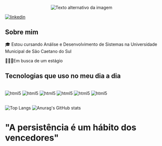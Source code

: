 <p align="center">
        <img src="https://github.com/felipmarques/felipmarques/raw/main/assets/header-github.gif" alt="Texto alternativo da imagem">
  </p>

[![linkedin](https://img.shields.io/badge/LinkedIn-0077B5?style=for-the-badge&logo=linkedin&logoColor=white)](https://www.linkedin.com/in/felipe-marques2002/)

## Sobre mim

🎓 Estou cursando Análise e Desenvolvimento de Sistemas na Universidade
Municipal de São Caetano do Sul

🧑🏿‍💼Em busca de um estágio

## Tecnologias que uso no meu dia a dia

<div style="display: inline_block"><br/>
    <img align="center" alt = "html5" src = "https://img.shields.io/badge/Python-3776AB?style=for-the-badge&logo=python&logoColor=white" />
    <img align="center" alt = "html5" src = "https://img.shields.io/badge/MySQL-00000F?style=for-the-badge&logo=mysql&logoColor=white" />
    <img align="center" alt = "html5" src = "https://img.shields.io/badge/Microsoft_Excel-217346?style=for-the-badge&logo=microsoft-excel&logoColor=white" />
    <img align="center" alt = "html5" src = "https://img.shields.io/badge/Java-ED8B00?style=for-the-badge&logo=openjdk&logoColor=white" />
     <img align="center" alt = "html5" src = https://img.shields.io/badge/C%2B%2B-00599C?style=for-the-badge&logo=c%2B%2B&logoColor=white />
     <img align="center" alt = "html5" src = https://badgen.net/badge/style/POWER%20BI/yellow?icon=powerbi&label=>
</div>   <br>


![Top Langs](https://github-readme-stats.vercel.app/api/top-langs/?username=felipmarques&layout=compact&theme=dark) ![Anurag's GitHub stats](https://github-readme-stats.vercel.app/api?username=felipmarques&show_icons=true&theme=dark)

# "A persistência é um hábito dos vencedores"

